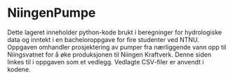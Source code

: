 # NiingenPumpe
Dette lageret inneholder python-kode brukt i beregninger for hydrologiske data og inntekt i en bacheloroppgave for fire studenter ved NTNU. Oppgaven omhandler prosjektering av pumper fra nærliggende vann opp til Niingsvatnet for å øke produksjonen til Niingen Kraftverk. Denne siden linkes til i oppgaven som et vedlegg. 
Vedlagte CSV-filer er anvendt i kodene. 
